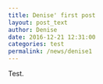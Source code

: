 ```yaml
---
title: Denise' first post
layout: post_text
author: Denise
date: 2016-12-21 12:31:00
categories: test
permalink: /news/denise1
---
```



Test.